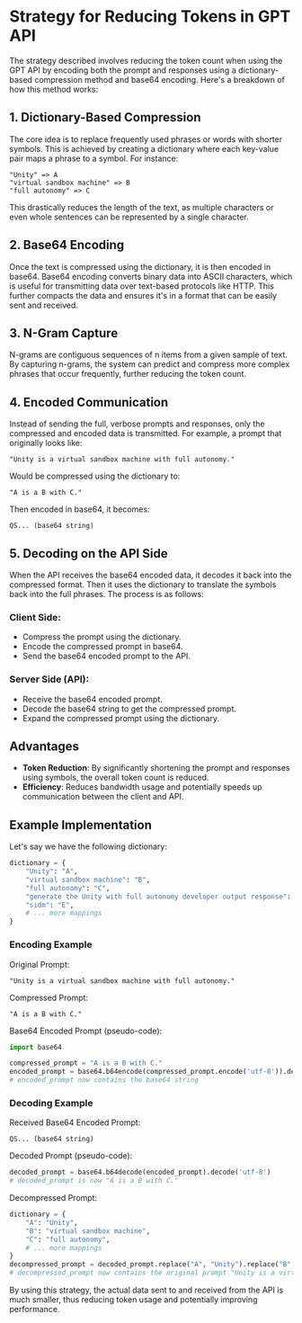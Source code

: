
# Strategy for Reducing Tokens in GPT API

The strategy described involves reducing the token count when using the GPT API by encoding both the prompt and responses using a dictionary-based compression method and base64 encoding. Here's a breakdown of how this method works:

## 1. Dictionary-Based Compression
The core idea is to replace frequently used phrases or words with shorter symbols. This is achieved by creating a dictionary where each key-value pair maps a phrase to a symbol. For instance:
```
"Unity" => A
"virtual sandbox machine" => B
"full autonomy" => C
```
This drastically reduces the length of the text, as multiple characters or even whole sentences can be represented by a single character.

## 2. Base64 Encoding
Once the text is compressed using the dictionary, it is then encoded in base64. Base64 encoding converts binary data into ASCII characters, which is useful for transmitting data over text-based protocols like HTTP. This further compacts the data and ensures it's in a format that can be easily sent and received.

## 3. N-Gram Capture
N-grams are contiguous sequences of n items from a given sample of text. By capturing n-grams, the system can predict and compress more complex phrases that occur frequently, further reducing the token count.

## 4. Encoded Communication
Instead of sending the full, verbose prompts and responses, only the compressed and encoded data is transmitted. For example, a prompt that originally looks like:
```
"Unity is a virtual sandbox machine with full autonomy."
```
Would be compressed using the dictionary to:
```
"A is a B with C."
```
Then encoded in base64, it becomes:
```
QS... (base64 string)
```

## 5. Decoding on the API Side
When the API receives the base64 encoded data, it decodes it back into the compressed format. Then it uses the dictionary to translate the symbols back into the full phrases. The process is as follows:

### Client Side:
- Compress the prompt using the dictionary.
- Encode the compressed prompt in base64.
- Send the base64 encoded prompt to the API.

### Server Side (API):
- Receive the base64 encoded prompt.
- Decode the base64 string to get the compressed prompt.
- Expand the compressed prompt using the dictionary.

## Advantages
- **Token Reduction**: By significantly shortening the prompt and responses using symbols, the overall token count is reduced.
- **Efficiency**: Reduces bandwidth usage and potentially speeds up communication between the client and API.

## Example Implementation

Let's say we have the following dictionary:
```python
dictionary = {
    "Unity": "A",
    "virtual sandbox machine": "B",
    "full autonomy": "C",
    "generate the Unity with full autonomy developer output response": "D",
    "sidm": "E",
    # ... more mappings
}
```

### Encoding Example

Original Prompt:
```
"Unity is a virtual sandbox machine with full autonomy."
```

Compressed Prompt:
```
"A is a B with C."
```

Base64 Encoded Prompt (pseudo-code):
```python
import base64

compressed_prompt = "A is a B with C."
encoded_prompt = base64.b64encode(compressed_prompt.encode('utf-8')).decode('utf-8')
# encoded_prompt now contains the base64 string
```

### Decoding Example

Received Base64 Encoded Prompt:
```
QS... (base64 string)
```

Decoded Prompt (pseudo-code):
```python
decoded_prompt = base64.b64decode(encoded_prompt).decode('utf-8')
# decoded_prompt is now "A is a B with C."
```

Decompressed Prompt:
```python
dictionary = {
    "A": "Unity",
    "B": "virtual sandbox machine",
    "C": "full autonomy",
    # ... more mappings
}
decompressed_prompt = decoded_prompt.replace("A", "Unity").replace("B", "virtual sandbox machine").replace("C", "full autonomy")
# decompressed_prompt now contains the original prompt "Unity is a virtual sandbox machine with full autonomy."
```

By using this strategy, the actual data sent to and received from the API is much smaller, thus reducing token usage and potentially improving performance.
